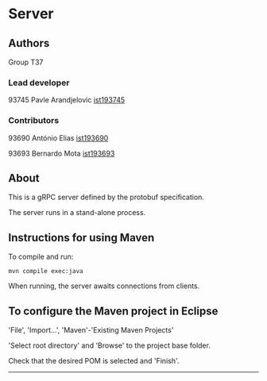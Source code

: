 # Server


## Authors

Group T37

### Lead developer

93745 Pavle Arandjelovic [ist193745](https://git.rnl.tecnico.ulisboa.pt/ist193745)

### Contributors

93690 António Elias [ist193690](https://git.rnl.tecnico.ulisboa.pt/ist193690)

93693 Bernardo Mota [ist193693](https://git.rnl.tecnico.ulisboa.pt/ist193693)


## About

This is a gRPC server defined by the protobuf specification.

The server runs in a stand-alone process.


## Instructions for using Maven

To compile and run:

```
mvn compile exec:java
```

When running, the server awaits connections from clients.


## To configure the Maven project in Eclipse

'File', 'Import...', 'Maven'-'Existing Maven Projects'

'Select root directory' and 'Browse' to the project base folder.

Check that the desired POM is selected and 'Finish'.


----

